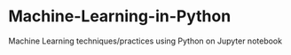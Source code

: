 # Machine-Learning-in-Python
Machine Learning techniques/practices using Python on Jupyter notebook
